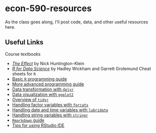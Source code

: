 # econ-590-resources
 As the class goes along, I'll post code, data, and other useful resources here. 
 
## Useful Links
Course textbooks
 * [_The Effect_](https://theeffectbook.net/) by Nick Huntington-Klein
 * [_R for Data Science_](https://r4ds.had.co.nz/) by Hadley Wickham and Garrett Grolemund
Cheat sheets for `R`
 * [Basic `R` programming guide](https://github.com/mackaytc/econ-590-resources/blob/main/r-cheat-sheets/base-r.pdf)
 * [More advanced programming guide](https://github.com/mackaytc/econ-590-resources/blob/main/r-cheat-sheets/advancedR.pdf)
 * [Data transformation with `dplyr`](https://github.com/mackaytc/econ-590-resources/blob/main/r-cheat-sheets/data-transformation-1.pdf)
 * [Data visualization with `ggplot2`](https://github.com/mackaytc/econ-590-resources/blob/main/r-cheat-sheets/data-visualization-1.pdf)
 * [Overview of `tidyr`](https://github.com/mackaytc/econ-590-resources/blob/main/r-cheat-sheets/tidyr-1.pdf)
 * [Handling factor variables with `forcats`](https://github.com/mackaytc/econ-590-resources/blob/main/r-cheat-sheets/factors-1.pdf)
 * [Handling date and time variables with `lubridate`](https://github.com/mackaytc/econ-590-resources/blob/main/r-cheat-sheets/lubridate-1.pdf)
 * [Handling string variables with `stringr`](https://github.com/mackaytc/econ-590-resources/blob/main/r-cheat-sheets/strings-1.pdf)
 * [`Rmarkdown` guide](https://github.com/mackaytc/econ-590-resources/blob/main/r-cheat-sheets/rmarkdown-1.pdf)
 * [Tips for using RStudio IDE](https://github.com/mackaytc/econ-590-resources/blob/main/r-cheat-sheets/rstudio-1.pdf)
